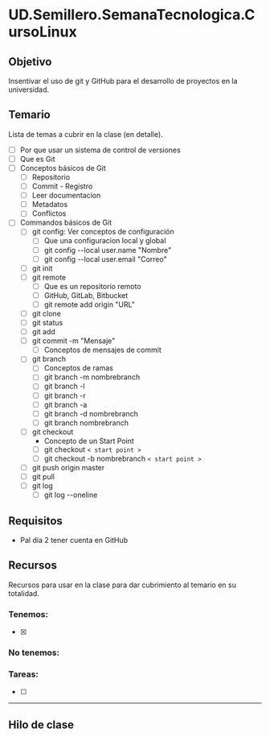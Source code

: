 # UD.Semillero.SemanaTecnologica.CursoLinux
## Objetivo

Insentivar el uso de git y GitHub para el desarrollo de proyectos en la universidad.

## Temario
Lista de temas a cubrir en la clase (en detalle).

- [ ] Por que usar un sistema de control de versiones
- [ ] Que es Git
- [ ] Conceptos básicos de Git
  - [ ] Repositorio
  - [ ] Commit - Registro
  - [ ] Leer documentacion
  - [ ] Metadatos
  - [ ] Conflictos
- [ ] Commandos básicos de Git
  - [ ] git config: Ver conceptos de configuración
    - [ ] Que una configuracion local y global
    - [ ] git config --local user.name "Nombre"
    - [ ] git config --local user.email "Correo"
  - [ ] git init
  - [ ] git remote
    - [ ] Que es un repositorio remoto
    - [ ] GitHub, GitLab, Bitbucket
    - [ ] git remote add origin "URL"
  - [ ] git clone
  - [ ] git status
  - [ ] git add
  - [ ] git commit -m "Mensaje"
    - [ ] Conceptos de mensajes de commit
  - [ ] git branch
      - [ ] Conceptos de ramas
      - [ ] git branch -m nombrebranch
      - [ ] git branch -l
      - [ ] git branch -r
      - [ ] git branch -a
      - [ ] git branch -d nombrebranch
      - [ ] git branch nombrebranch
  - [ ] git checkout
    - Concepto de un Start Point
    - [ ] git checkout `< start point >`
    - [ ] git checkout -b nombrebranch `< start point >`
  - [ ] git push origin master
  - [ ] git pull
  - [ ] git log
      - [ ] git log --oneline

## Requisitos

- Pal dia 2 tener cuenta en GitHub

## Recursos
Recursos para usar en la clase para dar cubrimiento al temario en su totalidad.

### Tenemos:
- [x] 
### No tenemos:

### Tareas:
- [ ] 

---

## Hilo de clase
